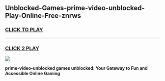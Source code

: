 
## Unblocked-Games-prime-video-unblocked-Play-Online-Free-znrws
<h3>
<a href="https://premium76.site?title=prime-video-unblocked&ref=26A">CLICK TO PLAY</a></h3>
<hr>

<h3>
<a href="https://premium76.site?title=prime-video-unblocked&ref=26A">CLICK 2 PLAY</a>
  
</h3>

<a href="https://premium76.site?title=prime-video-unblocked&ref=26A"><img src="https://clearcache.store/games.png"></a>


**prime-video-unblocked games unblocked: Your Gateway to Fun and Accessible Online Gaming**

